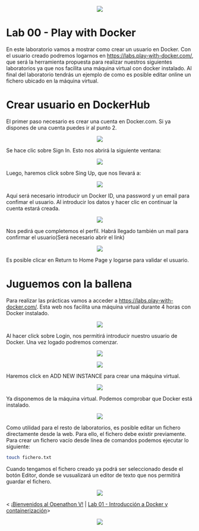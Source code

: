 <p align="center">
    <img src="../resources/header.png">
</p>

# Lab 00 - Play with Docker
En este laboratorio vamos a mostrar como crear un usuario en Docker. Con el usuario creado podremos logarnos en https://labs.play-with-docker.com/,
que será la herramienta propuesta para realizar nuestros siguientes laboratorios ya que nos facilita una máquina virtual con docker instalado.
Al final del laboratorio tendrás un ejemplo de como es posible editar online un fichero ubicado en la máquina virtual.
<br/>

# Crear usuario en DockerHub

El primer paso necesario es crear una cuenta en Docker.com. Si ya dispones de una cuenta puedes ir al punto 2.

<p align="center">
    <img src="resources/docker_home_page.png">
</p>

Se hace clic sobre Sign In. Esto nos abrirá la siguiente ventana:

<p align="center">
    <img src="resources/docker_sign_in.png">
</p>

Luego, haremos click sobre Sing Up, que nos llevará a:

<p align="center">
    <img src="resources/docker_register.png">
</p>

Aquí será necesario introducir un Docker ID, una password y un email para confimar el usuario. Al introducir los datos y hacer clic en continuar la cuenta estará creada.

<p align="center">
    <img src="resources/docker_sign_in_finished.png">
</p>

Nos pedirá que completemos el perfil. Habrá llegado también un mail para confirmar el usuario(Será necesario abrir el link)

<p align="center">
    <img src="resources/docker_email.png">
</p>

Es posible clicar en Return to Home Page y logarse para validar el usuario.

# Juguemos con la ballena

Para realizar las prácticas vamos a acceder a https://labs.play-with-docker.com/. Esta web nos facilita una máquina virtual durante 4 horas con Docker instalado.

<p align="center">
    <img src="resources/playdocker_homepage.png">
</p>

Al hacer click sobre Login, nos permitirá introducir nuestro usuario de Docker. Una vez logado podremos comenzar.

<p align="center">
    <img src="resources/playdocker_start.png">
</p>

<p align="center">
    <img src="resources/playdocker_new_instance.png">
</p>

Haremos click en ADD NEW INSTANCE para crear una máquina virtual.

<p align="center">
    <img src="resources/playdocker_new_virtual_machine.png">
</p>

Ya disponemos de la máquina virtual. Podemos comprobar que Docker está instalado.

<p align="center">
    <img src="resources/playdocker_check_docker_installed.png">
</p>

Como utilidad para el resto de laboratorios, es posible editar un fichero directamente desde la web. Para ello, el fichero debe existir previamente.
Para crear un fichero vacío desde línea de comandos podemos ejecutar lo siguiente:
```sh
touch fichero.txt
```
Cuando tengamos el fichero creado ya podrá ser seleccionado desde el botón Editor, donde se vusualizará un editor de texto que nos permitirá guardar el fichero.
<p align="center">
    <img src="resources/playdocker_editor.png">
</p>


< [¡Bienvenidos al Openathon V!](..) | [Lab 01 - Introducción a Docker y containerización](../lab-01)>


<p align="center">
    <img src="../resources/header.png">
</p>

